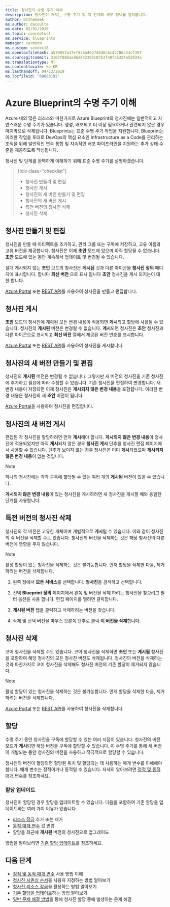 ```yaml
---
title: 청사진의 수명 주기 이해
description: 청사진이 거치는 수명 주기 및 각 단계의 세부 정보를 알아봅니다.
author: DCtheGeek
ms.author: dacoulte
ms.date: 02/01/2019
ms.topic: conceptual
ms.service: blueprints
manager: carmonm
ms.custom: seodec18
ms.openlocfilehash: a57085fa37efd56a46b740d8cbc4278dc53cf39f
ms.sourcegitcommit: 3102f886aa962842303c8753fe8fa5324a52834a
ms.translationtype: MT
ms.contentlocale: ko-KR
ms.lasthandoff: 04/23/2019
ms.locfileid: "60683192"
---
```

# <a name="understand-the-lifecycle-of-an-azure-blueprint"></a>Azure Blueprint의 수명 주기 이해

Azure 내의 많은 리소스와 마찬가지로 Azure Blueprint의 청사진에는 일반적이고 자연스러운 수명 주기가 있습니다. 생성, 배포되고 더 이상 필요하거나 관련되지 않은 경우 마지막으로 삭제됩니다.
Blueprints는 표준 수명 주기 작업을 지원합니다. Blueprint는 이러한 작업을 토대로 DevOps의 핵심 요소인 Infrastructure as a Code를 관리하는 조직을 위해 일반적인 연속 통합 및 지속적인 배포 파이프라인을 지원하는 추가 상태 수준을 제공하도록 작성됩니다.

청사진 및 단계를 완벽하게 이해하기 위해 표준 수명 주기를 설명하겠습니다.

> [!div class="checklist"]
> - 청사진 만들기 및 편집
> - 청사진 게시
> - 청사진의 새 버전 만들기 및 편집
> - 청사진의 새 버전 게시
> - 특전 버전의 청사진 삭제
> - 청사진 삭제

## <a name="creating-and-editing-a-blueprint"></a>청사진 만들기 및 편집

청사진을 만들 때 아티팩트를 추가하고, 관리 그룹 또는 구독에 저장하고, 고유 이름과 고유 버전을 제공합니다. 청사진은 이제 **초안** 모드에 있으며 아직 할당될 수 없습니다. **초안** 모드에 있는 동안 계속해서 업데이트 및 변경될 수 있습니다.

절대 게시되지 않는 **초안** 모드의 청사진은 **게시된** 것과 다른 아이콘을 **청사진 정의** 페이지에 표시합니다. 합니다 **최신 버전** 으로 표시 됩니다 **초안** 청사진을 게시 되지는이 대 한 합니다.

[Azure Portal](../create-blueprint-portal.md#create-a-blueprint) 또는 [REST API](../create-blueprint-rest-api.md#create-a-blueprint)를 사용하여 청사진을 만들고 편집합니다.

## <a name="publishing-a-blueprint"></a>청사진 게시

**초안** 모드의 청사진에 계획된 모든 변경 내용이 적용되면 **게시**되고 할당에 사용될 수 있습니다. 청사진의 **게시된** 버전은 변경될 수 없습니다.
**게시**되면 청사진은 **초안** 청사진과 다른 아이콘으로 표시되고 **최신 버전** 열에서 제공된 버전 번호를 표시합니다.

[Azure Portal](../create-blueprint-portal.md#publish-a-blueprint) 또는 [REST API](../create-blueprint-rest-api.md#publish-a-blueprint)를 사용하여 청사진을 게시합니다.

## <a name="creating-and-editing-a-new-version-of-the-blueprint"></a>청사진의 새 버전 만들기 및 편집

청사진의 **게시된** 버전은 변경될 수 없습니다. 그렇지만 새 버전의 청사진을 기존 청사진에 추가하고 필요에 따라 수정할 수 있습니다. 기존 청사진을 편집하여 변경합니다. 새 변경 내용이 저장되면 이제 청사진은 **게시되지 않은 변경 내용**을 포함합니다. 이러한 변경 내용은 청사진의 새 **초안** 버전이 됩니다.

[Azure Portal](../create-blueprint-portal.md#edit-a-blueprint)을 사용하여 청사진을 편집합니다.

## <a name="publishing-a-new-version-of-the-blueprint"></a>청사진의 새 버전 게시

편집된 각 청사진을 할당하려면 먼저 **게시**해야 합니다. **게시되지 않은 변경 내용**이 청사진에 적용되었지만 아직 **게시**되지 않은 경우 **청사진 게시** 단추를 청사진 편집 페이지에서 사용할 수 있습니다. 단추가 보이지 않는 경우 청사진은 이미 **게시**되었으며 **게시되지 않은 변경 내용**이 없는 것입니다.

> [!NOTE]
> 하나의 청사진에는 각각 구독에 할당될 수 있는 여러 개의 **게시된** 버전이 있을 수 있습니다.

**게시되지 않은 변경 내용**이 있는 청사진을 게시하려면 새 청사진을 게시할 때와 동일한 단계를 사용합니다.

## <a name="deleting-a-specific-version-of-the-blueprint"></a>특전 버전의 청사진 삭제

청사진의 각 버전은 고유한 개체이며 개별적으로 **게시**될 수 있습니다. 이와 같이 청사진의 각 버전을 삭제할 수도 있습니다. 청사진의 버전을 삭제하는 것은 해당 청사진의 다른 버전에 영향을 주지 않습니다.

> [!NOTE]
> 활성 할당이 있는 청사진을 삭제하는 것은 불가능합니다. 먼저 할당을 삭제한 다음, 제거하려는 버전을 삭제합니다.

1. 왼쪽 창에서 **모든 서비스**를 선택합니다. **청사진**을 검색하고 선택합니다.

1. 선택 **Blueprint 정의** 페이지에서 왼쪽 및 버전을 삭제 하려는 청사진을 찾으려고 필터 옵션을 사용 합니다. 편집 페이지를 열려면 클릭합니다.

1. **게시된 버전** 탭을 클릭하고 삭제하려는 버전을 찾습니다.

1. 삭제 및 선택 버전을 마우스 오른쪽 단추로 클릭 **이 버전을 삭제**합니다.

## <a name="deleting-the-blueprint"></a>청사진 삭제

코어 청사진을 삭제할 수도 있습니다. 코어 청사진을 삭제하면 **초안** 또는 **게시됨** 청사진을 포함하여 해당 청사진의 모든 청사진 버전도 삭제됩니다. 청사진의 버전을 삭제하는 것과 마찬가지로 코어 청사진을 삭제해도 청사진 버전의 기존 할당이 제거되지 않습니다.

> [!NOTE]
> 활성 할당이 있는 청사진을 삭제하는 것은 불가능합니다. 먼저 할당을 삭제한 다음, 제거하려는 버전을 삭제합니다.

[Azure Portal](../create-blueprint-portal.md#delete-a-blueprint) 또는 [REST API](../create-blueprint-rest-api.md#delete-a-blueprint)를 사용하여 청사진을 삭제합니다.

## <a name="assignments"></a>할당

수명 주기 동안 청사진을 구독에 할당할 수 있는 여러 지점이 있습니다. 청사진의 버전 모드가 **게시**되면 해당 버전을 구독에 할당할 수 있습니다. 이 수명 주기를 통해 새 버전이 개발되는 동안 청사진의 버전을 사용하고 적극적으로 할당할 수 있습니다.

청사진의 버전이 할당되면 할당된 위치 및 할당되는 데 사용하는 매개 변수를 이해해야 합니다. 매개 변수는 정적이거나 동적일 수 있습니다. 자세히 알아보려면 [정적 및 동적 매개 변수](parameters.md)를 참조하세요.

### <a name="updating-assignments"></a>할당 업데이트

청사진이 할당된 경우 할당을 업데이트할 수 있습니다. 다음을 포함하여 기존 할당을 업데이트하는 여러 가지 이유가 있습니다.

- [리소스 잠금](resource-locking.md) 추가 또는 제거
- [동적 매개 변수](parameters.md#dynamic-parameters) 값 변경
- 할당을 최근에 **게시된** 버전의 청사진으로 업그레이드

방법을 알아보려면 [기존 할당 업데이트](../how-to/update-existing-assignments.md)를 참조하세요.

## <a name="next-steps"></a>다음 단계

- [정적 및 동적 매개 변수](parameters.md) 사용 방법 이해
- [청사진 시퀀싱 순서](sequencing-order.md)를 사용자 지정하는 방법 알아보기
- [청사진 리소스 잠금](resource-locking.md)을 활용하는 방법 알아보기
- [기존 할당을 업데이트](../how-to/update-existing-assignments.md)하는 방법 알아보기
- [일반 문제 해결 방법](../troubleshoot/general.md)을 통해 청사진 할당 중에 발생하는 문제 해결